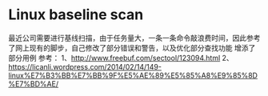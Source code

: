 # Linux baseline scan
 
最近公司需要进行基线扫描，由于任务量大，一条一条命令敲浪费时间，因此参考了网上现有的脚步，自己修改了部分错误和警告，以及优化部分查找功能
增添了部分用例 参考：
1、http://www.freebuf.com/sectool/123094.html
2、https://licanli.wordpress.com/2014/02/14/149-linux%E7%B3%BB%E7%BB%9F%E5%AE%89%E5%85%A8%E9%85%8D%E7%BD%AE/

